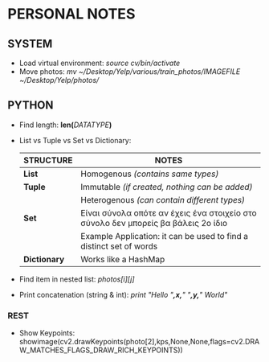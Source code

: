 # PERSONAL NOTES

## SYSTEM
* Load virtual environment: _source cv/bin/activate_
* Move photos: _mv ~/Desktop/Yelp/various/train_photos/IMAGEFILE ~/Desktop/Yelp/photos/_

## PYTHON
* Find length: __len(__*DATATYPE*__)__
* List vs Tuple vs Set vs Dictionary: 

   STRUCTURE | NOTES
   ------------- | --------- 
   **List** | Homogenous _(contains same types)_
   **Tuple** | Immutable _(if created, nothing can be added)_
             | Heterogenous _(can contain different types)_
   **Set** | Είναι σύνολα οπότε αν έχεις ένα στοιχείο στο σύνολο δεν μπορείς βα βάλεις 2ο ίδιο 
       | Example Application: it can be used to find a distinct set of words
   **Dictionary** | Works like a HashMap
   
* Find item in nested list: _photos[i][j]_
* Print concatenation (string & int): _print "Hello "**,**x**,**" "**,**y**,**" World"_

### REST
* Show Keypoints: showimage(cv2.drawKeypoints(photo[2],kps,None,None,flags=cv2.DRAW_MATCHES_FLAGS_DRAW_RICH_KEYPOINTS))
